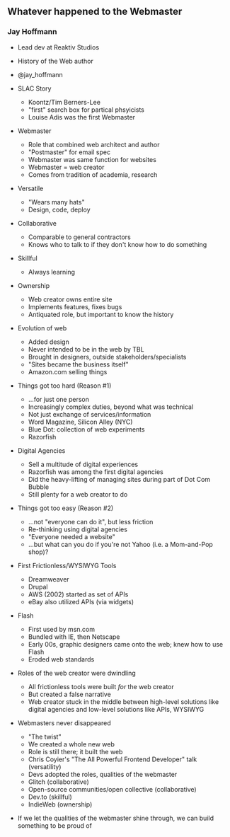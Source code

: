 ## Whatever happened to the Webmaster
### Jay Hoffmann

- Lead dev at Reaktiv Studios
- History of the Web author
- @jay_hoffmann

- SLAC Story
  - Koontz/Tim Berners-Lee 
  - "first" search box for partical phsyicists
  - Louise Adis was the first Webmaster
- Webmaster
  - Role that combined web architect and author
  - "Postmaster" for email spec
  - Webmaster was same function for websites
  - Webmaster = web creator
  - Comes from tradition of academia, research
- Versatile
  - "Wears many hats"
  - Design, code, deploy
- Collaborative
  - Comparable to general contractors
  - Knows who to talk to if they don't know how to do something
- Skillful
  - Always learning
- Ownership
  - Web creator owns entire site
  - Implements features, fixes bugs
  - Antiquated role, but important to know the history
- Evolution of web 
  - Added design
  - Never intended to be in the web by TBL
  - Brought in designers, outside stakeholders/specialists
  - "Sites became the business itself"
  - Amazon.com selling things
- Things got too hard (Reason #1)
  - …for just one person
  - Increasingly complex duties, beyond what was technical
  - Not just exchange of services/information
  - Word Magazine, Silicon Alley (NYC)
  - Blue Dot: collection of web experiments
  - Razorfish
- Digital Agencies
  - Sell a multitude of digital experiences
  - Razorfish was among the first digital agencies
  - Did the heavy-lifting of managing sites during part of Dot Com Bubble
  - Still plenty for a web creator to do
- Things got too easy (Reason #2)
  - …not "everyone can do it", but less friction
  - Re-thinking using digital agencies
  - "Everyone needed a website"
  - …but what can you do if you're not Yahoo (i.e. a Mom-and-Pop shop)?
- First Frictionless/WYSIWYG Tools
  - Dreamweaver
  - Drupal
  - AWS (2002) started as set of APIs
  - eBay also utilized APIs (via widgets)
- Flash
  - First used by msn.com
  - Bundled with IE, then Netscape
  - Early 00s, graphic designers came onto the web; knew how to use Flash
  - Eroded web standards
- Roles of the web creator were dwindling
  - All frictionless tools were built _for_ the web creator
  - But created a false narrative
  - Web creator stuck in the middle between high-level solutions like digital agencies and low-level solutions like APIs, WYSIWYG
- Webmasters never disappeared
  - "The twist"
  - We created a whole new web
  - Role is still there; it built the web
  - Chris Coyier's "The All Powerful Frontend Developer" talk (versatility)
  - Devs adopted the roles, qualities of the webmaster
  - Glitch (collaborative)
  - Open-source communities/open collective (collaborative)
  - Dev.to (skillful)
  - IndieWeb (ownership)
- If we let the qualities of the webmaster shine through, we can build something to be proud of